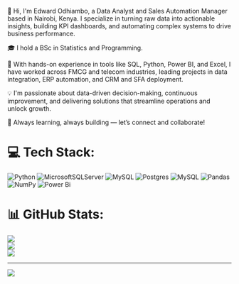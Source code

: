 👋 Hi, I'm Edward Odhiambo, a Data Analyst and Sales Automation Manager based in Nairobi, Kenya. I specialize in turning raw data into actionable insights, building KPI dashboards, and automating complex systems to drive business performance.<br/>

🎓 I hold a BSc in Statistics and Programming.<br/>

🚀 With hands-on experience in tools like SQL, Python, Power BI, and Excel, I have worked across FMCG and telecom industries, leading projects in data integration, ERP automation, and CRM and SFA deployment.<br/>

💡 I'm passionate about data-driven decision-making, continuous improvement, and delivering solutions that streamline operations and unlock growth.<br/>

🔗 Always learning, always building — let’s connect and collaborate!<br/>


# 💻 Tech Stack:
![Python](https://img.shields.io/badge/python-3670A0?style=for-the-badge&logo=python&logoColor=ffdd54) ![MicrosoftSQLServer](https://img.shields.io/badge/Microsoft%20SQL%20Server-CC2927?style=for-the-badge&logo=microsoft%20sql%20server&logoColor=white) ![MySQL](https://img.shields.io/badge/mysql-4479A1.svg?style=for-the-badge&logo=mysql&logoColor=white) ![Postgres](https://img.shields.io/badge/postgres-%23316192.svg?style=for-the-badge&logo=postgresql&logoColor=white) ![MySQL](https://img.shields.io/badge/mysql-4479A1.svg?style=for-the-badge&logo=mysql&logoColor=white)  ![Pandas](https://img.shields.io/badge/pandas-%23150458.svg?style=for-the-badge&logo=pandas&logoColor=white) ![NumPy](https://img.shields.io/badge/numpy-%23013243.svg?style=for-the-badge&logo=numpy&logoColor=white) ![Power Bi](https://img.shields.io/badge/power_bi-F2C811?style=for-the-badge&logo=powerbi&logoColor=black)
# 📊 GitHub Stats:
![](https://github-readme-stats.vercel.app/api?username=EddOdhiambo&theme=merko&hide_border=false&include_all_commits=false&count_private=false)<br/>
![](https://nirzak-streak-stats.vercel.app/?user=EddOdhiambo&theme=merko&hide_border=false)<br/>
![](https://github-readme-stats.vercel.app/api/top-langs/?username=EddOdhiambo&theme=merko&hide_border=false&include_all_commits=false&count_private=false&layout=compact)

---
[![](https://visitcount.itsvg.in/api?id=EddOdhiambo&icon=0&color=0)](https://visitcount.itsvg.in)

<!-- Proudly created with GPRM ( https://gprm.itsvg.in ) -->
